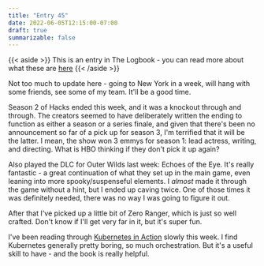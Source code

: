 ```yaml
---
title: "Entry 45"
date: 2022-06-05T12:15:00-07:00
draft: true
summarizable: false
---
```


{{< aside >}} This is an entry in The Logbook - you can read more about what these are [here](/posts/logbook) {{< /aside >}}

Not too much to update here - going to New York in a week, will hang with some friends, see some of my team. It'll be a good time.

Season 2 of Hacks ended this week, and it was a knockout through and through. The creators seemed to have deliberately written the ending to function as either a season or a series finale, and given that there's been no announcement so far of a pick up for season 3, I'm terrified that it will be the latter. I mean, the show won 3 emmys for season 1: lead actress, writing, and directing. What is HBO thinking if they don't pick it up again?

Also played the DLC for Outer Wilds last week: Echoes of the Eye. It's really fantastic - a great continuation of what they set up in the main game, even leaning into more spooky/suspenseful elements. I _almost_ made it through the game without a hint, but I ended up caving twice. One of those times it was definitely needed, there was no way I was going to figure it out. 

After that I've picked up a little bit of Zero Ranger, which is just so well crafted. Don't know if I'll get very far in it, but it's super fun.

I've been reading through [Kubernetes in Action](https://www.manning.com/books/kubernetes-in-action) slowly this week. I find Kubernetes generally pretty boring, so much orchestration. But it's a useful skill to have - and the book is really helpful.
